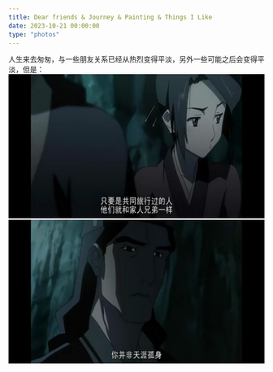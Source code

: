 ```yaml
---
title: Dear friends & Journey & Painting & Things I Like
date: 2023-10-21 00:00:00
type: "photos"
---
```

人生来去匆匆，与一些朋友关系已经从热烈变得平淡，另外一些可能之后会变得平淡，但是：
![](/photos/%E6%B7%B7%E6%B2%8C%E6%AD%A6%E5%A3%AB1.png)
![](/photos/%E6%B7%B7%E6%B2%8C%E6%AD%A6%E5%A3%AB2.png)